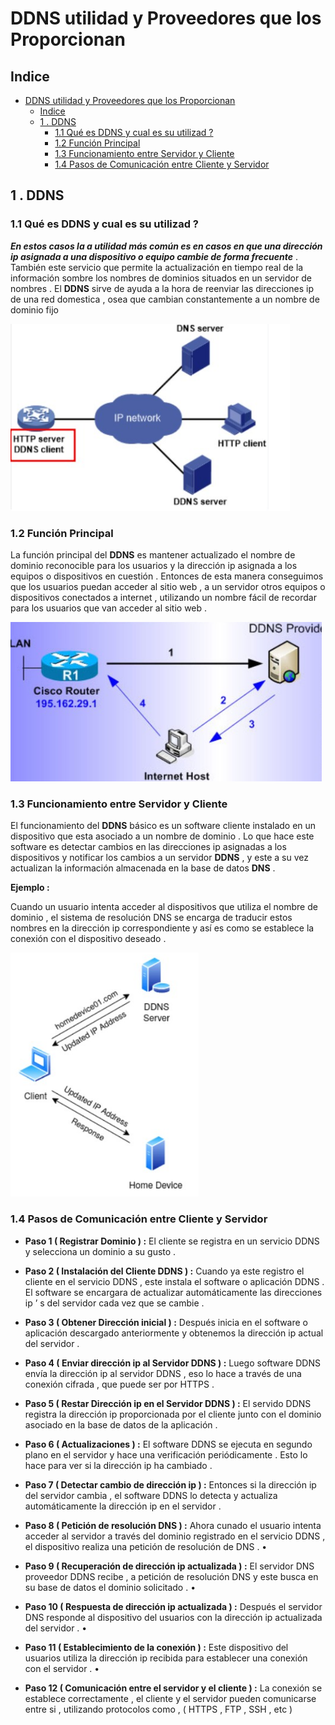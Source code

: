# DDNS utilidad y Proveedores que los Proporcionan

## Indice 
- [DDNS utilidad y Proveedores que los Proporcionan](#ddns-utilidad-y-proveedores-que-los-proporcionan)
  - [Indice](#indice)
  - [1 . DDNS](#1--ddns)
    - [1.1 Qué es DDNS y cual es su utilizad ?](#11-qué-es-ddns-y-cual-es-su-utilizad-)
    - [1.2 Función Principal](#12-función-principal)
    - [1.3 Funcionamiento entre Servidor y Cliente](#13-funcionamiento-entre-servidor-y-cliente)
    - [1.4 Pasos de Comunicación entre Cliente y Servidor](#14-pasos-de-comunicación-entre-cliente-y-servidor)


## 1 . DDNS

### 1.1 Qué es DDNS y cual es su utilizad ?

***En estos casos la a utilidad más común es en casos en que una dirección ip asignada a una dispositivo o equipo cambie de forma frecuente*** .
También este servicio que permite la actualización en tiempo real de la información sombre los nombres de
dominios situados en un servidor de nombres .
El **DDNS** sirve de ayuda a la hora de reenviar las direcciones ip de una red domestica , osea que cambian
constantemente a un nombre de dominio fijo 

![Es y Función](./img/ddns/1_es_funcion.png)

### 1.2 Función Principal

La función principal del **DDNS** es mantener actualizado el nombre de dominio reconocible para los usuarios y la
dirección ip asignada a los equipos o dispositivos en cuestión .
Entonces de esta manera conseguimos que los usuarios puedan acceder al sitio web , a un servidor otros equipos o
dispositivos conectados a internet , utilizando un nombre fácil de recordar para los usuarios que van acceder al
sitio web .


![Función Principal](./img/ddns/2_funcion_principal.png)


### 1.3 Funcionamiento entre Servidor y Cliente

El funcionamiento del **DDNS** básico es un software cliente instalado en un dispositivo que esta asociado a un
nombre de dominio . Lo que hace este software es detectar cambios en las direcciones ip asignadas a los
dispositivos y notificar los cambios a un servidor **DDNS** , y este a su vez actualizan la información almacenada en la
base de datos **DNS** . <br>

**Ejemplo :** <br>

Cuando un usuario intenta acceder al dispositivos que utiliza el nombre de dominio , el sistema de resolución DNS
se encarga de traducir estos nombres en la dirección ip correspondiente y así es como se establece la conexión con
el dispositivo deseado .

![Cliente/Servidor](./img/ddns/3_cliente_servidor.png)


### 1.4 Pasos de Comunicación entre Cliente y Servidor

- **Paso 1 ( Registrar Dominio ) :** El cliente se registra en un servicio DDNS y selecciona un dominio a su
gusto .

- **Paso 2 ( Instalación del Cliente DDNS ) :** Cuando ya este registro el cliente en el servicio DDNS , este instala
el software o aplicación DDNS . El software se encargara de actualizar automáticamente las direcciones ip ’ s
del servidor cada vez que se cambie .

- **Paso 3 ( Obtener Dirección inicial ) :** Después inicia en el software o aplicación descargado anteriormente y
obtenemos la dirección ip actual del servidor .

- **Paso 4 ( Enviar dirección ip al Servidor DDNS ) :** Luego software DDNS envía la dirección ip al servidor
DDNS , eso lo hace a través de una conexión cifrada , que puede ser por HTTPS .

- **Paso 5 ( Restar Dirección ip en el Servidor DDNS ) :** El servido DDNS registra la dirección ip proporcionada
por el cliente junto con el dominio asociado en la base de datos de la aplicación .

- **Paso 6 ( Actualizaciones ) :** El software DDNS se ejecuta en segundo plano en el servidor y hace una
verificación periódicamente . Esto lo hace para ver si la dirección ip ha cambiado .


- **Paso 7 ( Detectar cambio de dirección ip ) :** Entonces si la dirección ip del servidor cambia , el software
DDNS lo detecta y actualiza automáticamente la dirección ip en el servidor .

- **Paso 8 ( Petición de resolución DNS ) :** Ahora cunado el usuario intenta acceder al servidor a través del
dominio registrado en el servicio DDNS , el dispositivo realiza una petición de resolución de DNS .
•
- **Paso 9 ( Recuperación de dirección ip actualizada ) :** El servidor DNS proveedor DDNS recibe , a petición
de resolución DNS y este busca en su base de datos el dominio solicitado .
•
- **Paso 10 ( Respuesta de dirección ip actualizada ) :** Después el servidor DNS responde al dispositivo del
usuarios con la dirección ip actualizada del servidor .
•
- **Paso 11 ( Establecimiento de la conexión ) :** Este dispositivo del usuarios utiliza la dirección ip recibida para
establecer una conexión con el servidor .
•
- **Paso 12 ( Comunicación entre el servidor y el cliente ) :** La conexión se establece correctamente , el cliente
y el servidor pueden comunicarse entre si , utilizando protocolos como , ( HTTPS , FTP , SSH , etc )
